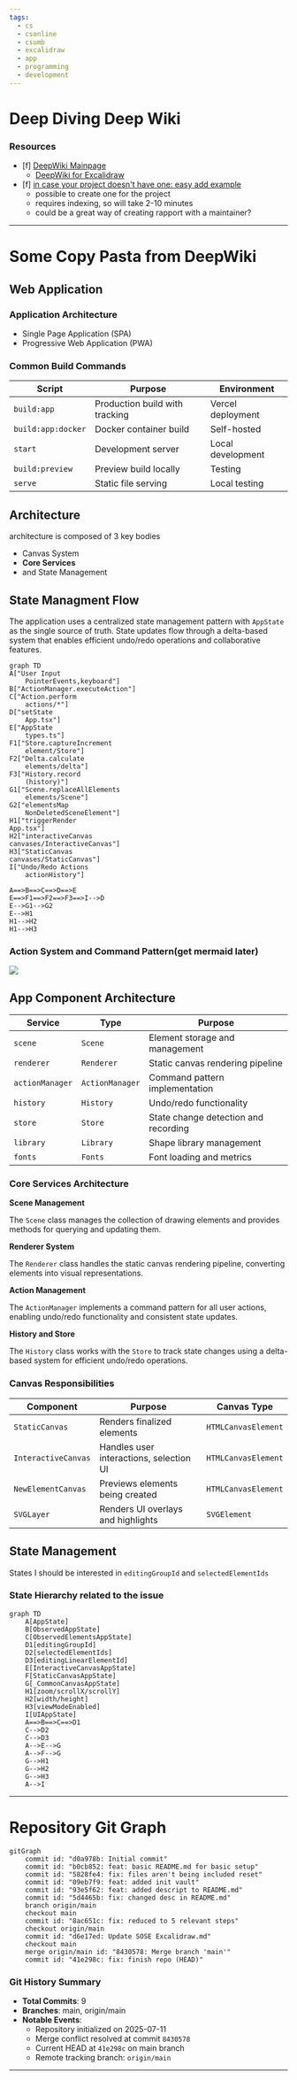 ```yaml
---
tags:
  - cs
  - csonline
  - csumb
  - excalidraw
  - app
  - programming
  - development
---
```

# Deep Diving Deep Wiki
### Resources
- [f] [DeepWiki Mainpage](https://www.deepwiki.com)
	- [DeepWiki for Excalidraw](https://deepwiki.com/excalidraw/excalidraw)
- [f] [in case your project doesn't have one: easy add example](https://deepwiki.com/OpenEnergyDashboard/OED)
	- possible to create one for the project
	- requires indexing, so will take 2-10 minutes
	- could be a great way of creating rapport with a maintainer?

---
# Some Copy Pasta from DeepWiki
## Web Application
### Application Architecture
- Single Page Application (SPA)
- Progressive Web Application (PWA)

### Common Build Commands

| Script             | Purpose                        | Environment       |
| ------------------ | ------------------------------ | ----------------- |
| `build:app`        | Production build with tracking | Vercel deployment |
| `build:app:docker` | Docker container build         | Self-hosted       |
| `start`            | Development server             | Local development |
| `build:preview`    | Preview build locally          | Testing           |
| `serve`            | Static file serving            | Local testing     |

## Architecture
architecture is composed of 3 key bodies
- Canvas System
- **Core Services**
- and State Management

## State Managment Flow
The application uses a centralized state management pattern with `AppState` as the single source of truth. State updates flow through a delta-based system that enables efficient undo/redo operations and collaborative features.

```mermaid
graph TD
A["User Input
	PointerEvents,keyboard"]
B["ActionManager.executeAction"]
C["Action.perform
	actions/*"]
D["setState
	App.tsx"]
E["AppState
	types.ts"]
F1["Store.captureIncrement
	element/Store"]
F2["Delta.calculate
	elements/delta"]
F3["History.record
	(history)"]
G1["Scene.replaceAllElements
	elements/Scene"]
G2["elementsMap
	NonDeletedSceneElement"]
H1["triggerRender
App.tsx"]
H2["interactiveCanvas
canvases/InteractiveCanvas"]
H3["StaticCanvas
canvases/StaticCanvas"]
I["Undo/Redo Actions
	actionHistory"]
	
A==>B==>C==>D==>E
E==>F1==>F2==>F3==>I-->D
E-->G1-->G2
E-->H1
H1-->H2
H1-->H3

```

### Action System and Command Pattern(get mermaid later)

![](00%20attachments/img/a8925cd4bc34fac5a62a853f1aca05ca.png)

## App Component Architecture
|Service|Type|Purpose|
|---|---|---|
|`scene`|`Scene`|Element storage and management|
|`renderer`|`Renderer`|Static canvas rendering pipeline|
|`actionManager`|`ActionManager`|Command pattern implementation|
|`history`|`History`|Undo/redo functionality|
|`store`|`Store`|State change detection and recording|
|`library`|`Library`|Shape library management|
|`fonts`|`Fonts`|Font loading and metrics|

### Core Services Architecture
**Scene Management**

The `Scene` class manages the collection of drawing elements and provides methods for querying and updating them.

**Renderer System**

The `Renderer` class handles the static canvas rendering pipeline, converting elements into visual representations.

**Action Management**

The `ActionManager` implements a command pattern for all user actions, enabling undo/redo functionality and consistent state updates.

**History and Store**

The `History` class works with the `Store` to track state changes using a delta-based system for efficient undo/redo operations.

### Canvas Responsibilities
| Component           | Purpose                                 | Canvas Type         |
| ------------------- | --------------------------------------- | ------------------- |
| `StaticCanvas`      | Renders finalized elements              | `HTMLCanvasElement` |
| `InteractiveCanvas` | Handles user interactions, selection UI | `HTMLCanvasElement` |
| `NewElementCanvas`  | Previews elements being created         | `HTMLCanvasElement` |
| `SVGLayer`          | Renders UI overlays and highlights      | `SVGElement`        |

## State Management
States I should be interested in `editingGroupId` and `selectedElementIds`
### State Hierarchy related to the issue
```mermaid
graph TD
	A[AppState]
	B[ObservedAppState]
	C[ObservedElementsAppState]
	D1[editingGroupId]
	D2[selectedElementIds]
	D3[editingLinearElementId]
	E[InteractiveCanvasAppState]
	F[StaticCanvasAppState]
	G[_CommonCanvasAppState]
	H1[zoom/scrollX/scrollY]
	H2[width/height]
	H3[viewModeEnabled]
	I[UIAppState]
	A==>B==>C==>D1
	C-->D2
	C-->D3
	A-->E-->G
	A-->F-->G
	G-->H1
	G-->H2
	G-->H3
	A-->I
```

---
# Repository Git Graph

```mermaid
gitGraph
    commit id: "d0a978b: Initial commit"
    commit id: "b0cb852: feat: basic README.md for basic setup"
    commit id: "5828fe4: fix: files aren't being included reset"
    commit id: "09eb7f9: feat: added init vault"
    commit id: "93e5f62: feat: added descript to README.md"
    commit id: "5d4465b: fix: changed desc in README.md"
    branch origin/main
    checkout main
    commit id: "8ac651c: fix: reduced to 5 relevant steps"
    checkout origin/main
    commit id: "d6e17ed: Update SOSE Excalidraw.md"
    checkout main
    merge origin/main id: "8430578: Merge branch 'main'"
    commit id: "41e298c: fix: finish repo (HEAD)"
```

### Git History Summary
- **Total Commits**: 9
- **Branches**: main, origin/main
- **Notable Events**:
  - Repository initialized on 2025-07-11
  - Merge conflict resolved at commit `8430578`
  - Current HEAD at `41e298c` on main branch
  - Remote tracking branch: `origin/main`

---


